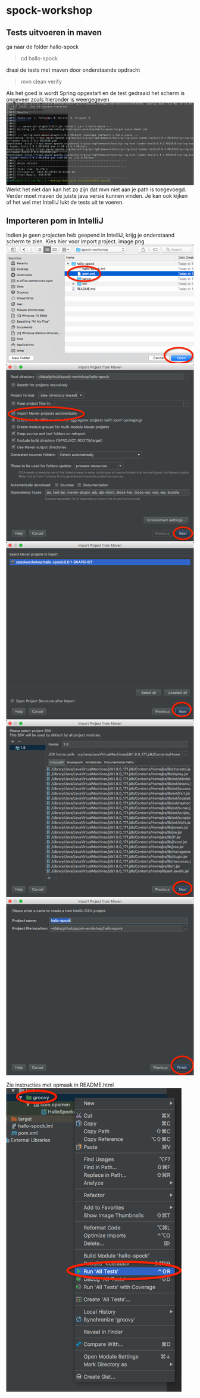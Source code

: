 # spock-workshop

## Tests uitvoeren in maven
ga naar de folder hallo-spock
>cd hallo-spock

draai de tests met maven door onderstaande opdracht
>mvn clean verify

Als het goed is wordt Spring opgestart en de test gedraaid het scherm is ongeveer zoals hieronder is weergegeven
![picture](https://github.com/MarcMeer/spock-workshop/blob/master/img/2018-05-29%2007.41.13%20PM.png?raw=true)
Werkt het niet dan kan het zo zijn dat mvn niet aan je path is toegevoegd. Verder moet maven de juiste java versie kunnen vinden. Je kan ook kijken of het wel met IntelliJ lukt de tests uit te voeren.

## Importeren pom in IntelliJ
Indien je geen projecten heb geopend in IntelliJ, krijg je onderstaand scherm te zien. Kies hier voor import project.
image.png
![picture](https://github.com/MarcMeer/spock-workshop/blob/master/img/image-2.png)
![picture](https://github.com/MarcMeer/spock-workshop/blob/master/img/image-3.png)
![picture](https://github.com/MarcMeer/spock-workshop/blob/master/img/image-1.png)
![picture](https://github.com/MarcMeer/spock-workshop/blob/master/img/2018-05-29%2008.13.17%20PM.png)
![picture](https://github.com/MarcMeer/spock-workshop/blob/master/img/image-5.png)


Zie instructies met opmaak in README.html
![picture](https://github.com/MarcMeer/spock-workshop/blob/master/img/2018-05-29%2007.59.49%20PM.png?raw=true)
